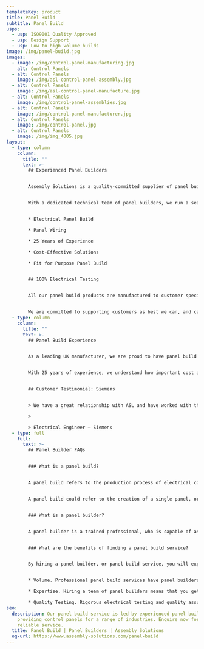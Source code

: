 ```yaml
---
templateKey: product
title: Panel Build
subtitle: Panel Build
usps:
  - usp: ISO9001 Quality Approved
  - usp: Design Support
  - usp: Low to high volume builds
image: /img/panel-build.jpg
images:
  - image: /img/control-panel-manufacturing.jpg
    alt: Control Panels
  - alt: Control Panels
    image: /img/asl-control-panel-assembly.jpg
  - alt: Control Panels
    image: /img/asl-control-panel-manufacture.jpg
  - alt: Control Panels
    image: /img/control-panel-assemblies.jpg
  - alt: Control Panels
    image: /img/control-panel-manufacturer.jpg
  - alt: Control Panels
    image: /img/control-panel.jpg
  - alt: Control Panels
    image: /img/img_4005.jpg
layout:
  - type: column
    column:
      title: ""
      text: >-
        ## Experienced Panel Builders 


        Assembly Solutions is a quality-committed supplier of panel build services.


        With a dedicated technical team of panel builders, we run a seamless manufacturing service from the initial prototype build, right through to full volume control panel production.


        * Electrical Panel Build

        * Panel Wiring

        * 25 Years of Experience

        * Cost-Effective Solutions

        * Fit for Purpose Panel Build


        ## 100% Electrical Testing


        All our panel build products are manufactured to customer specifications, and 100% electrically tested using our automatic testing facilities, or our bespoke test equipment designed specifically for the control panel builds. 


        We are committed to supporting customers as best we can, and can assist with the initial design by bringing our engineering expertise to every [control panel](www.assembly-solutions.com/control-panels) wiring project.
  - type: column
    column:
      title: ""
      text: >-
        ## Panel Build Experience


        As a leading UK manufacturer, we are proud to have panel build expertise across several industries, including [automotive](https://www.assembly-solutions.com/markets/automotive), rail, and utilities.


        With 25 years of experience, we understand how important cost and reliability is when it comes to control panel builds. To ensure every [control panel](www.assembly-solutions.com/control-panels) project is a success, we work closely with our customers from the costing stage right through to production, focusing on producing panels that are cost-effective and fit for purpose.


        ## Customer Testimonial: Siemens


        > We have a great relationship with ASL and have worked with them for many years, simply because they continue to deliver quality products. Being a well-established business, we have trusted them from the start and appreciate their knowledge staff, who have gone above and beyond to help with technical design.

        >

        > Electrical Engineer – Siemens
  - type: full
    full:
      text: >-
        ## Panel Builder FAQs


        ### What is a panel build?


        A panel build refers to the production process of electrical control panels. Control panels are made to contain electrical components which regulate and distribute electrical power within a machine – for instance, an automobile. 


        A panel build could refer to the creation of a single panel, or multiple panels to be used in the manufacture of vehicles, or other machinery.  


        ### What is a panel builder?


        A panel builder is a trained professional, who is capable of assembling or building electrical control panels for machines. Panel builders will typically work from electrical diagrams, building the control panel to the specifications and with the components required. Panel builders must be aware of safety regulations, and know how to build safe and efficient circuits that will power machinery. 


        ### What are the benefits of finding a panel build service?


        By hiring a panel builder, or panel build service, you will experience a number of benefits. These include, but are not limited to:


        * Volume. Professional panel build services have panel builders capable of assembling electrical control panels in large quantities, using both speed and efficiency.

        * Expertise. Hiring a team of panel builders means that you get the benefit of all their years of industry experience, to deliver a high-quality product.

        * Quality Testing. Rigorous electrical testing and quality assurance protocols mean that your panel building service will not only deliver products quickly, but they will be tested for safety and efficiency as well.
seo:
  description: Our panel build service is led by experienced panel builders,
    providing control panels for a range of industries. Enquire now for a fast,
    reliable service.
  title: Panel Build | Panel Builders | Assembly Solutions
  og-url: https://www.assembly-solutions.com/panel-build
---
```

